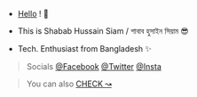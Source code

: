 <html>
  <head>
    <meta name="google-site-verification" content="FI9_-R2yerwECFqak56hn1N2K1XB6bwzcREHJaqL7aU" />
  </head>
</html>

- [Hello](https://sh808siam.github.io) ! 👋

- This is Shabab Hussain Siam / শাবাব হুসাইন সিয়াম 😎

- Tech. Enthusiast from Bangladesh ✨

> Socials [@Facebook](https://www.facebook.com/sh808siam) [@Twitter](https://www.twitter.com/sh808siam) [@Insta](https://www.instagram.com/sh808siam)

> You can also [CHECK ↝](https://github.com/sh808siam/CSE110-BRACU/)
